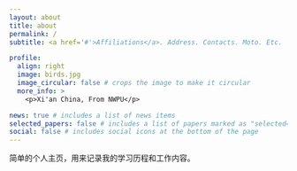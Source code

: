 ```yaml
---
layout: about
title: about
permalink: /
subtitle: <a href='#'>Affiliations</a>. Address. Contacts. Moto. Etc.

profile:
  align: right
  image: birds.jpg
  image_circular: false # crops the image to make it circular
  more_info: >
    <p>Xi'an China, From NWPU</p>

news: true # includes a list of news items
selected_papers: false # includes a list of papers marked as "selected={true}"
social: false # includes social icons at the bottom of the page
---
```


简单的个人主页，用来记录我的学习历程和工作内容。
